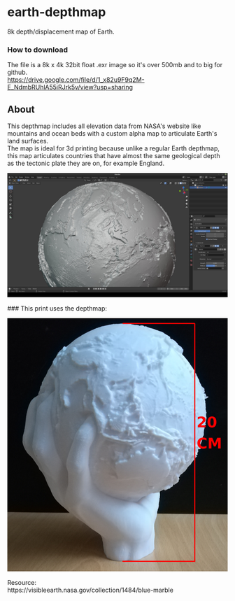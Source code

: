 # earth-depthmap
8k depth/displacement map of Earth.
### How to download
The file is a 8k x 4k 32bit float .exr image so it's over 500mb and to big for github.<br>
https://drive.google.com/file/d/1_x82u9F9q2M-E_NdmbRUhlA55iRJrk5v/view?usp=sharing <br>
## About
This depthmap includes all elevation data from NASA's website like mountains and ocean beds with a custom alpha map to articulate Earth's land surfaces.<br>
The map is ideal for 3d printing because unlike a regular Earth depthmap, this map articulates countries that have almost the same geological depth as the tectonic plate they are on, for example England.
<p align="center">
  <img width="800" height="auto" src="./earthmap.jpg">
</p>
### This print uses the depthmap:
<p align="center">
  <img width="600" height="auto" src="./earthprint.png">
</p>

<p>
  Resource:<br>
  https://visibleearth.nasa.gov/collection/1484/blue-marble 
 </p>
